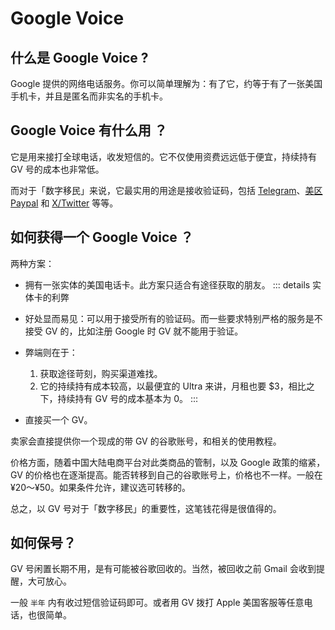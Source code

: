 # Google Voice

## 什么是 Google Voice ?

Google 提供的网络电话服务。你可以简单理解为：有了它，约等于有了一张美国手机卡，并且是匿名而非实名的手机卡。

## Google Voice 有什么用 ？

它是用来接打全球电话，收发短信的。它不仅使用资费远远低于便宜，持续持有 GV 号的成本也非常低。

而对于「数字移民」来说，它最实用的用途是接收验证码，包括 [Telegram](/account/Telegram.md)、[美区 Paypal](/account/PayPal.md) 和 [X/Twitter](https://x.com) 等等。

## 如何获得一个 Google Voice ？

两种方案：

- 拥有一张实体的美国电话卡。此方案只适合有途径获取的朋友。
::: details 实体卡的利弊
- 好处显而易见：可以用于接受所有的验证码。而一些要求特别严格的服务是不接受 GV 的，比如注册 Google 时 GV 就不能用于验证。
- 弊端则在于：
    1. 获取途径苛刻，购买渠道难找。
    2. 它的持续持有成本较高，以最便宜的 Ultra 来讲，月租也要 $3，相比之下，持续持有 GV 号的成本基本为 0。
:::

-  直接买一个 GV。

卖家会直接提供你一个现成的带 GV 的谷歌账号，和相关的使用教程。

价格方面，随着中国大陆电商平台对此类商品的管制，以及 Google 政策的缩紧，GV 的价格也在逐渐提高。能否转移到自己的谷歌账号上，价格也不一样。一般在 ¥20～¥50。如果条件允许，建议选可转移的。

总之，以 GV 号对于「数字移民」的重要性，这笔钱花得是很值得的。

## 如何保号？

GV 号闲置长期不用，是有可能被谷歌回收的。当然，被回收之前 Gmail 会收到提醒，大可放心。

一般 `半年` 内有收过短信验证码即可。或者用 GV 拨打 Apple 美国客服等任意电话，也很简单。